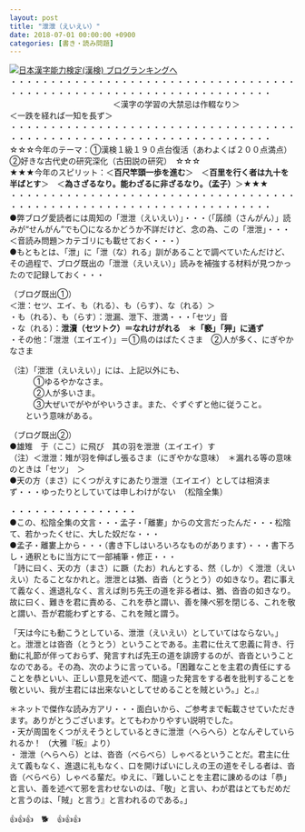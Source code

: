 ```yaml
---
layout: post
title: "泄泄（えいえい）"
date: 2018-07-01 00:00:00 +0900
categories: [書き・読み問題]
---
```


[![](/syuusyuu9701/assets/images/泄泄（えいえい）-br_c_3028_1.gif)](http://blog.with2.net/link.php?1659096:3028 "日本漢字能力検定(漢検) ブログランキングへ")[日本漢字能力検定(漢検) ブログランキングへ](http://blog.with2.net/link.php?1659096:3028)  
・・・・・・・・・・・・・・・・・・・・・・・・・・・・・・・・・・・・・・・・・・・・・・・・・・・・・・・・・・・・・・・・・・・・・  
　　　　　　　　　　　　　＜漢字の学習の大禁忌は作輟なり＞　　　　　　　　　＜一跌を経れば一知を長ず＞  
・・・・・・・・・・・・・・・・・・・・・・・・・・・・・・・・・・・・・・・・・・・・・・・・・・・・・・・・・・・・・・・・・・・・・  
☆☆☆今年のテーマ：①漢検１級１９０点台復活（あわよくば２００点満点）　②好きな古代史の研究深化（古田説の研究）　☆☆☆  
★★★今年のスピリット：＜**百尺竿頭一歩を進む**＞　＜**百里を行く者は九十を半ばとす**＞　＜**為さざるなり。能わざるに非ざるなり。（孟子）**＞★★★  
・・・・・・・・・・・・・・・・・・・・・・・・・・・・・・・・・・・・・・・・・・・・・・・・・・・・・・・・・・・・・・・・・・・・・  
●弊ブログ愛読者には周知の「泄泄（えいえい）」・・・（「孱顔（さんがん）」読みが“せんがん”でも〇になるかどうか不詳だけど、念の為、この「泄泄」・・・＜音読み問題＞カテゴリにも載せておく・・・）  
●もともとは、「泄」に「泄（な）れる」訓があることで調べていたんだけど、その過程で、ブログ既出の「泄泄（えいえい）」読みを補強する材料が見つかったので記録しておく・・・  
  
（ブログ既出①）  
＜泄：セツ、エイ、も（れる）、も（らす）、な（れる）＞  
・も（れる）、も（らす）：泄漏、泄下、泄満・・・「セツ」音  
・な（れる）：**泄瀆（セツトク）＝なれけがれる　＊「褻」「狎」に通ず**  
・その他：「泄泄（エイエイ）」＝①鳥のはばたくさま　②人が多く、にぎやかなさま  
  
（注）「泄泄（えいえい）」には、上記以外にも、  
　　　①ゆるやかなさま。  
　　　②人が多いさま。  
　　　③大ぜいでがやがやいうさま。また、ぐずぐずと他に従うこと。  
　　という意味がある。  
  
（ブログ既出②）  
●雄雉　于（ここ）に飛び　其の羽を泄泄（エイエイ）す  
（注）＜泄泄：雉が羽を伸ばし張るさま（にぎやかな意味）　＊漏れる等の意味のときは「セツ」　＞  
●天の方（まさ）にくつがえすにあたり泄泄（エイエイ）としては相済まず・・・ゆったりとしていては申しわけがない　（松陰全集）  
  
・・・・・・・・・・・・・・・・  
●この、松陰全集の文言・・・孟子・「離婁」からの文言だったんだ・・・松陰て、若かったくせに、大した奴だな・・・  
●孟子・離婁上から・・・（書き下しはいろいろなものがあります）・・・書下ろし・通釈ともに当方にて一部補筆・修正・・・  
「詩に曰く、天の方（まさ）に蹶（たお）れんとする、然（しか）く泄泄（えいえい）たることなかれと。泄泄とは猶、沓沓（とうとう）の如きなり。君に事えて義なく、進退礼なく、言えば則ち先王の道を非る者は、猶、沓沓の如きなり。故に曰く、難きを君に責める、これを恭と謂い、善を陳べ邪を閉じる、これを敬と謂い、吾が君能わずとする、これを賊と謂う。  
  
「天は今にも動こうとしている、泄泄（えいえい）としていてはならない。」と。泄泄とは沓沓（とうとう）ということである。主君に仕えて忠義に背き、行動に礼節が伴っておらず、発言すれば先王の道を誹謗するのが、沓沓ということなのである。その為、次のように言っている。「困難なことを主君の責任にすることを恭といい、正しい意見を述べて、間違った発言をする者を批判することを敬といい、我が主君には出来ないとしてせめることを賊という。」と。』  
  
＊ネットで傑作な読み方アリ・・・面白いから、ご参考まで転載させていただきます。ありがとうございます。とてもわかりやすい説明でした。  
・天が周国をくつがえそうとしているときに泄泄（へらへら）となんぞしていられるか！ （大雅『板』より）  
・ 泄泄（へらへら）とは、沓沓（べらべら）しゃべるということだ。君主に仕えて義もなく、進退に礼もなく、口を開けばいにしえの王の道をそしる者は、沓沓（べらべら）しゃべる輩だ。ゆえに、『難しいことを主君に諌めるのは「恭」と言い、善を述べて邪を言わせないのは、「敬」と言い、わが君はとてもだめだと言うのは、「賊」と言う』と言われるのである。」  
  
👍👍👍　🐕　👍👍👍